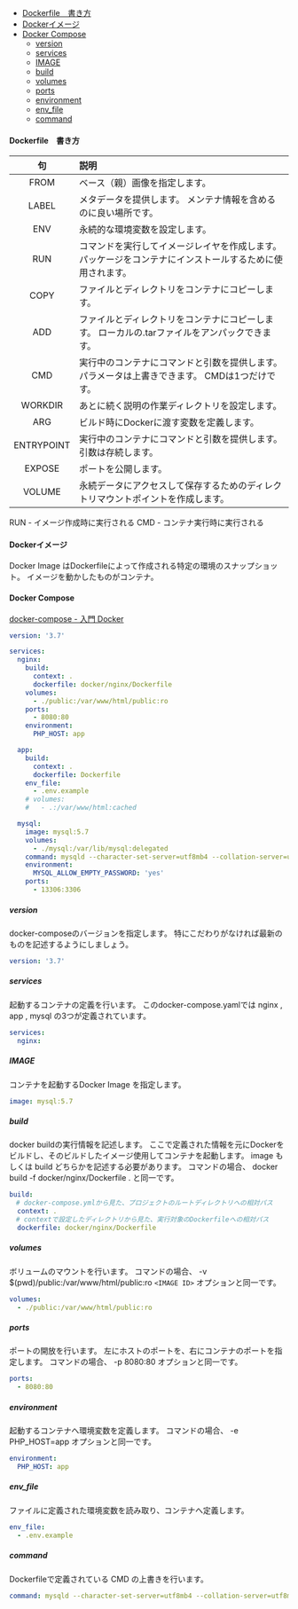 - [Dockerfile　書き方](#dockerfile書き方)
- [Dockerイメージ](#dockerイメージ)
- [Docker Compose](#docker-compose)
  - [version](#version)
  - [services](#services)
  - [IMAGE](#image)
  - [build](#build)
  - [volumes](#volumes)
  - [ports](#ports)
  - [environment](#environment)
  - [env_file](#env_file)
  - [command](#command)

#### Dockerfile　書き方

|     句     | 説明                                                                                                      |
| :--------: | :-------------------------------------------------------------------------------------------------------- |
|    FROM    | ベース（親）画像を指定します。                                                                            |
|   LABEL    | メタデータを提供します。 メンテナ情報を含めるのに良い場所です。                                           |
|    ENV     | 永続的な環境変数を設定します。                                                                            |
|    RUN     | コマンドを実行してイメージレイヤを作成します。 パッケージをコンテナにインストールするために使用されます。 |
|    COPY    | ファイルとディレクトリをコンテナにコピーします。                                                          |
|    ADD     | ファイルとディレクトリをコンテナにコピーします。 ローカルの.tarファイルをアンパックできます。             |
|    CMD     | 実行中のコンテナにコマンドと引数を提供します。 パラメータは上書きできます。 CMDは1つだけです。            |
|  WORKDIR   | あとに続く説明の作業ディレクトリを設定します。                                                            |
|    ARG     | ビルド時にDockerに渡す変数を定義します。                                                                  |
| ENTRYPOINT | 実行中のコンテナにコマンドと引数を提供します。 引数は存続します。                                         |
|   EXPOSE   | ポートを公開します。                                                                                      |
|   VOLUME   | 永続データにアクセスして保存するためのディレクトリマウントポイントを作成します。                          |


RUN - イメージ作成時に実行される
CMD - コンテナ実行時に実行される

#### Dockerイメージ
Docker Image はDockerfileによって作成される特定の環境のスナップショット。
イメージを動かしたものがコンテナ。

#### Docker Compose

[docker-compose - 入門 Docker](https://y-ohgi.com/introduction-docker/3_production/docker-compose/)

```yml
version: '3.7'

services:
  nginx:
    build:
      context: .
      dockerfile: docker/nginx/Dockerfile
    volumes:
      - ./public:/var/www/html/public:ro
    ports:
      - 8080:80
    environment:
      PHP_HOST: app

  app:
    build:
      context: .
      dockerfile: Dockerfile
    env_file:
      - .env.example
    # volumes:
    #   - .:/var/www/html:cached

  mysql:
    image: mysql:5.7
    volumes:
      - ./mysql:/var/lib/mysql:delegated
    command: mysqld --character-set-server=utf8mb4 --collation-server=utf8mb4_general_ci
    environment:
      MYSQL_ALLOW_EMPTY_PASSWORD: 'yes'
    ports:
      - 13306:3306
```

##### version
docker-composeのバージョンを指定します。
特にこだわりがなければ最新のものを記述するようにしましょう。
```yml
version: '3.7'
```

##### services
起動するコンテナの定義を行います。
このdocker-compose.yamlでは nginx , app , mysql の3つが定義されています。
```yml
services:
  nginx:
```

##### IMAGE
コンテナを起動するDocker Image を指定します。
```yml
image: mysql:5.7
```

##### build
docker buildの実行情報を記述します。
ここで定義された情報を元にDockerをビルドし、そのビルドしたイメージ使用してコンテナを起動します。
image もしくは build どちらかを記述する必要があります。
コマンドの場合、 docker build -f docker/nginx/Dockerfile . と同一です。
```yml
build:
　# docker-compose.ymlから見た、プロジェクトのルートディレクトリへの相対パス
  context: .
　# contextで設定したディレクトリから見た、実行対象のDockerfileへの相対パス
  dockerfile: docker/nginx/Dockerfile
```

##### volumes
ボリュームのマウントを行います。 コマンドの場合、 -v $(pwd)/public:/var/www/html/public:ro `<IMAGE ID>` オプションと同一です。
```yml
volumes:
  - ./public:/var/www/html/public:ro
```

##### ports
ポートの開放を行います。
左にホストのポートを、右にコンテナのポートを指定します。
コマンドの場合、 -p 8080:80 オプションと同一です。
```yml
ports:
  - 8080:80
```

##### environment
起動するコンテナへ環境変数を定義します。
コマンドの場合、 -e PHP_HOST=app オプションと同一です。
```yml
environment:
  PHP_HOST: app
```

##### env_file
ファイルに定義された環境変数を読み取り、コンテナへ定義します。
```yml
env_file:
  - .env.example
```

##### command
Dockerfileで定義されている CMD の上書きを行います。
```yml
command: mysqld --character-set-server=utf8mb4 --collation-server=utf8mb4_general_ci
```
